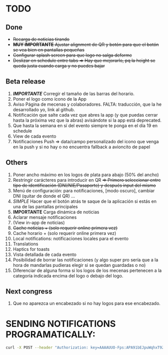# TODO

## Done

- ~~Recarga de noticias tirando~~
- ~~**MUY IMPORTANTE** Ajustar alignment de QR y botón para que el botón se vea bien en pantallas pequeñas~~
- ~~Configurar splash screen para que logo no salga deforme~~
- ~~Deslizar en schedule entre tabs => Hay que mejorarlo, pq la height se queda justa cuando carga y no puedes bajar~~


## Beta release

1. _**IMPORTANTE**_ Corregir el tamaño de las barras del horario.
1. Poner el logo como icono de la App
1. Aviso Página de mecenas y colaboradores. FALTA: traducción, que la he desarrollado yo, link al github.
1. Notificación que salte cada vez que abres la app (y que puedas cerrar hasta la próxima vez que la abras) avisándote si la app está deprecated.
1. Que hasta la semana en sí del evento siempre te ponga en el día 19 en schedule
1. View de cada evento
1. Notificaciones Push => data/campo personalizado del icono que venga en la push y si no hay o no encuentra fallback a avioncito de papel

## Others

1. Poner ancho máximo en los logos de plata para abajo (50% del ancho)
2. Restringir carácteres para introducir en QR ~~=> Primero seleccionar entre tipo de identificación (DNI/NIE/Pasaporte) y después input del mismo~~
3. Menú de configuración: para notificaciones, [modo oscuro], cambiar DNI (quitar de donde el QR) ...
4. _SIMPLE_ Hacer que el botón atrás te saque de la aplicación si estás en una de las pantallas principales
5. **IMPORTANTE** Carga dinámica de noticias
6. Aclarar mensaje notificaciones
7. (View in-app de noticias)
8. ~~Cache noticias + (solo requerir online primera vez)~~
9. Cache horario + (solo requerir online primera vez)
10. Local notifications: notificaciones locales para el evento
11. Translations
12. Haptics for toasts
13. Vista detallada de cada evento
14. Posibilidad de borrar las notificaciones (y algo super pro sería que a la hora de mandarlas pudieras elegir si se quedan guardadas o no)
15. Diferenciar de alguna forma si los logos de los mecenas pertenecen a la categoría indicada encima del logo o debajo del logo.

## Next congress

1. Que no aparezca un encabezado si no hay logos para ese encabezado.

# SENDING NOTIFICATIONS PROGRAMATICALLY:

```bash
curl -X POST --header "Authorization: key=AAAAUUO-Fps:APA91bEJpuWqhxT9ZvLJ0ficdf1u-dhL8j-Nn9eYb5wUNoer_hpNmJy7AyCp-NCRvNzq-VX21PSY2fshqZLAN_wrqHOjqqF9PUCBRO8MBWkT4S0qZPqTdzv3kf9y3gU5gp83QkdHM7VF " --Header "Content-Type: application/json" https://fcm.googleapis.com/fcm/send -d "{\"to\":\"d4S6-vIURlWhLSkQDcid4X:APA91bFO_vC5xRYT2MO75aWr0kUwkAswGjCtEASkxGpP7C4MTpJ8UMe8ZuCtHCDdGp-021MvpGAhiqmUGJsxxZo7zEeBdTEjVT4NNfjGfeUykv4xL8bnGfWqb_MatBWuePXamHe0sRB5\",\"notification\":{\"body\":\"Firebase\"}}"
```
